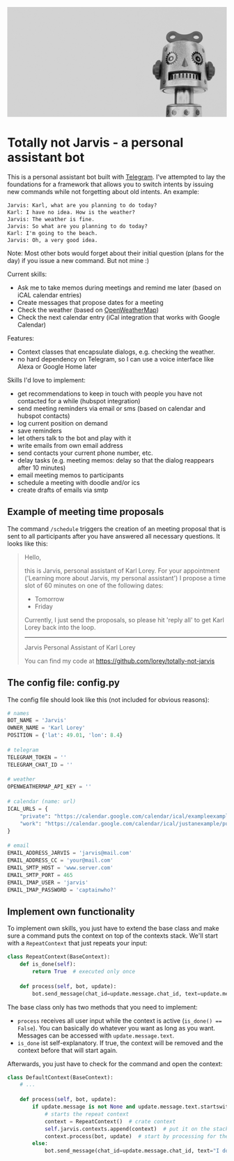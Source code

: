 ![Not a picture of Jarvis](.github/robot.jpg)

# Totally not Jarvis - a personal assistant bot

This is a personal assistant bot built with [Telegram](https://github.com/python-telegram-bot/python-telegram-bot). I've attempted to lay the foundations for a framework that allows you to switch intents by issuing new commands while not forgetting about old intents. An example:

```
Jarvis: Karl, what are you planning to do today?
Karl: I have no idea. How is the weather?
Jarvis: The weather is fine.
Jarvis: So what are you planning to do today?
Karl: I'm going to the beach.
Jarvis: Oh, a very good idea.
```

Note: Most other bots would forget about their initial question (plans for the day) if you issue a new command. But not mine :)

Current skills:
- Ask me to take memos during meetings and remind me later (based on iCAL calendar entries)
- Create messages that propose dates for a meeting
- Check the weather (based on [OpenWeatherMap](https://openweathermap.org/api))
- Check the next calendar entry (iCal integration that works with Google Calendar)

Features:
- Context classes that encapsulate dialogs, e.g. checking the weather.
- no hard dependency on Telegram, so I can use a voice interface like Alexa or Google Home later

Skills I'd love to implement:
- get recommendations to keep in touch with people you have not contacted for a while (hubspot integration)
- send meeting reminders via email or sms (based on calendar and hubspot contacts)
- log current position on demand
- save reminders
- let others talk to the bot and play with it
- write emails from own email address
- send contacts your current phone number, etc.
- delay tasks (e.g. meeting memos: delay so that the dialog reappears after 10 minutes)
- email meeting memos to participants
- schedule a meeting with doodle and/or ics
- create drafts of emails via smtp


## Example of meeting time proposals
The command `/schedule` triggers the creation of an meeting proposal that is sent to all participants after you have answered all necessary questions. It looks like this:

> Hello,
>
> this is Jarvis, personal assistant of Karl Lorey. For your appointment ('Learning more about Jarvis, my personal
> assistant') I propose a time slot of 60 minutes on one of the following dates:
> - Tomorrow
> - Friday
>
> Currently, I just send the proposals, so please hit 'reply all' to get Karl Lorey back into the loop.
> __________
> Jarvis
> Personal Assistant of Karl Lorey
>
> You can find my code at https://github.com/lorey/totally-not-jarvis


## The config file: config.py

The config file should look like this (not included for obvious reasons):

```python
# names
BOT_NAME = 'Jarvis'
OWNER_NAME = 'Karl Lorey'
POSITION = {'lat': 49.01, 'lon': 8.4}

# telegram
TELEGRAM_TOKEN = ''
TELEGRAM_CHAT_ID = ''

# weather
OPENWEATHERMAP_API_KEY = ''

# calendar (name: url)
ICAL_URLS = {
    "private": "https://calendar.google.com/calendar/ical/exampleexampleexample/basic.ics",
    "work": "https://calendar.google.com/calendar/ical/justanexample/public/basic.ics",
}

# email
EMAIL_ADDRESS_JARVIS = 'jarvis@mail.com'
EMAIL_ADDRESS_CC = 'your@mail.com'
EMAIL_SMTP_HOST = 'www.server.com'
EMAIL_SMTP_PORT = 465
EMAIL_IMAP_USER = 'jarvis'
EMAIL_IMAP_PASSWORD = 'captainwho?'


```


## Implement own functionality

To implement own skills, you just have to extend the base class and make sure a command puts the context on top of the contexts stack. We'll start with a `RepeatContext` that just repeats your input:

```python
class RepeatContext(BaseContext):
    def is_done(self):
        return True  # executed only once

    def process(self, bot, update):
        bot.send_message(chat_id=update.message.chat_id, text=update.message.text.replace('/repeat ', '')
```

The base class only has two methods that you need to implement:
- `process` receives all user input while the context is active (`is_done() == False`). You can basically do whatever you want as long as you want. Messages can be accessed with `update.message.text`.
- `is_done` ist self-explanatory. If true, the context will be removed and the context before that will start again.

Afterwards, you just have to check for the command and open the context:

```python
class DefaultContext(BaseContext):
    # ...

    def process(self, bot, update):
        if update.message is not None and update.message.text.startswith('/repeat '):
            # starts the repeat context
            context = RepeatContext()  # crate context
            self.jarvis.contexts.append(context)  # put it on the stack
            context.process(bot, update)  # start by processing for the first time
        else:
            bot.send_message(chat_id=update.message.chat_id, text="I don't understand")
```